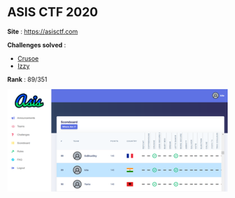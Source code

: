 # ASIS CTF 2020

**Site** : https://asisctf.com

**Challenges solved** :
* [Crusoe](Crusoe/)
* [Izzy](Izzy/)

**Rank** : 89/351

![Screen shot of ranking (kite) in ASIS CTF 2020](asis_rank.png "Look for kite rank")
